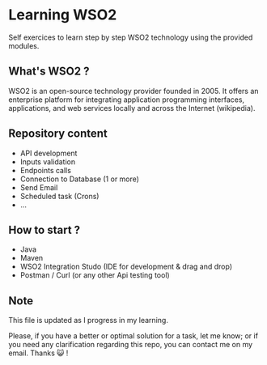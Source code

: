 # Learning WSO2
Self exercices to learn step by step WSO2 technology using the provided modules.

## What's WSO2 ?
WSO2 is an open-source technology provider founded in 2005. It offers an enterprise platform for integrating application programming interfaces, applications, and web services locally and across the Internet (wikipedia).

## Repository content
* API development
* Inputs validation
* Endpoints calls
* Connection to Database (1 or more)
* Send Email
* Scheduled task (Crons)
* ...

## How to start ?
* Java
* Maven
* WSO2 Integration Studo (IDE for development & drag and drop)
* Postman / Curl (or any other Api testing tool)

## Note
This file is updated as I progress in my learning.

Please, if you have a better or optimal solution for a task, let me know; or if you need any clarification regarding this repo, you can contact me on my email. Thanks 😺 !
